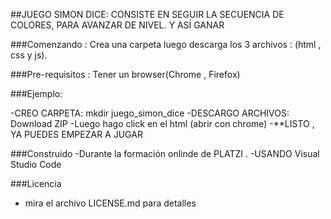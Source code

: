 
##JUEGO SIMON DICE:
 CONSISTE EN SEGUIR LA SECUENCIA DE COLORES, PARA AVANZAR DE NIVEL. Y ASÍ GANAR

###Comenzando :
Crea una carpeta luego descarga los 3 archivos : (html , css y js). 
 

###Pre-requisitos :
Tener un browser(Chrome , Firefox)


###Ejemplo:

-CREO CARPETA: mkdir juego_simon_dice
-DESCARGO ARCHIVOS: Download ZIP
-Luego hago click en el html (abrir con chrome)
-**LISTO , YA PUEDES EMPEZAR A JUGAR



###Construido
 -Durante la formación onlinde de PLATZI .
 -USANDO Visual Studio Code


###Licencia 
 - mira el archivo LICENSE.md para detalles

